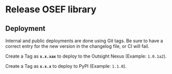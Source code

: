 # Release OSEF library 

## Deployment

Internal and public deployments are done using Git tags. Be sure to have a correct entry for the new version in the changelog file, or CI will fail.

Create a Tag as **`x.x.xax`** to deploy to the Outsight Nexus (Example: `1.0.1a2`).

Create a Tag as **`x.x.x`** to deploy to PyPI (Example: `1.1.0`).
